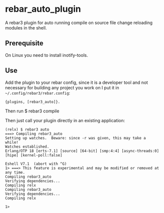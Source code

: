 rebar_auto_plugin
=====

A rebar3 plugin for auto running compile on source file change reloading modules in the shell.

Prerequisite
-----
On Linux you need to install inotify-tools.


Use
---

Add the plugin to your rebar config, since it is a developer tool and not necessary for building any project you work on I put it in `~/.config/rebar3/rebar.config`:

    {plugins, [rebar3_auto]}.


Then run
    $ rebar3 compile


Then just call your plugin directly in an existing application:


```
(relx) $ rebar3 auto
===> Compiling rebar3_auto
Setting up watches.  Beware: since -r was given, this may take a while!
Watches established.
Erlang/OTP 18 [erts-7.1] [source] [64-bit] [smp:4:4] [async-threads:0] [hipe] [kernel-poll:false]

Eshell V7.1  (abort with ^G)
1> ===> This feature is experimental and may be modified or removed at any time.
Compiling rebar3_auto
Verifying dependencies...
Compiling relx
Compiling rebar3_auto
Verifying dependencies...
Compiling relx

1>
```
